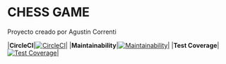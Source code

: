 # CHESS GAME
Proyecto creado por Agustin Correnti


|**CircleCI**|[![CircleCI](https://dl.circleci.com/status-badge/img/gh/um-computacion-tm/ajedrez-2024-AgusCorren/tree/main.svg?style=svg)](https://dl.circleci.com/status-badge/redirect/gh/um-computacion-tm/ajedrez-2024-AgusCorren/tree/main)|
|**Maintainability**|[![Maintainability](https://api.codeclimate.com/v1/badges/d8f649c936fdc917525f/maintainability)](https://codeclimate.com/github/um-computacion-tm/ajedrez-2024-AgusCorren/maintainability)|
|**Test Coverage**|[![Test Coverage](https://api.codeclimate.com/v1/badges/d8f649c936fdc917525f/test_coverage)](https://codeclimate.com/github/um-computacion-tm/ajedrez-2024-AgusCorren/test_coverage)|